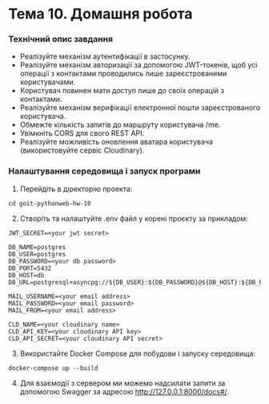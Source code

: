 # Тема 10. Домашня робота

### Технічний опис завдання

- Реалізуйте механізм аутентифікації в застосунку.
- Реалізуйте механізм авторизації за допомогою JWT-токенів, щоб усі операції з контактами проводились лише зареєстрованими користувачами.
- Користувач повинен мати доступ лише до своїх операцій з контактами.
- Реалізуйте механізм верифікації електронної пошти зареєстрованого користувача.
- Обмежте кількість запитів до маршруту користувача /me.
- Увімкніть CORS для свого REST API.
- Реалізуйте можливість оновлення аватара користувача (використовуйте сервіс Cloudinary).

### Налаштування середовища і запуск програми

1. Перейдіть в діректорію проекта:

`cd goit-pythonweb-hw-10`

2. Створіть та налаштуйте .env файл у корені проєкту за прикладом:

```
JWT_SECRET=<your jwt secret>

DB_NAME=postgres
DB_USER=postgres
DB_PASSWORD=<your db password>
DB_PORT=5432
DB_HOST=db
DB_URL=postgresql+asyncpg://${DB_USER}:${DB_PASSWORD}@${DB_HOST}:${DB_PORT}/${DB_NAME}

MAIL_USERNAME=<your email address>
MAIL_PASSWORD=<your email password>
MAIL_FROM=<your email address>

CLD_NAME=<your cloudinary name>
CLD_API_KEY=<your cloudinary API key>
CLD_API_SECRET=<your cloudinary API secret>
```

3. Використайте Docker Compose для побудови і запуску середовища:

`docker-compose up --build`

4. Для взаємодії з сервером ми можемо надсилати запити за допомогою Swagger за адресою http://127.0.0.1:8000/docs#/.